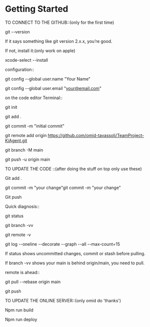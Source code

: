 # Getting Started

TO CONNECT TO THE GITHUB::(only for the first time)

git --version

If it says something like git version 2.x.x, you’re good.

If not, install it:(only work on apple)

xcode-select --install

configuration::

git config --global user.name "Your Name"

git config --global user.email "your@email.com"

on the code editor Terminal::

git init

git add .

git commit -m "initial commit"

git remote add origin https://github.com/omid-tavassoli/TeamProject-KiAgent.git

git branch -M main

git push -u origin main


TO UPDATE THE CODE ::(after doing the stuff on top only use these)

Git add .

git commit -m "your change"git commit -m "your change"

Git push

Quick diagnosis::

git status

git branch -vv

git remote -v

git log --oneline --decorate --graph --all --max-count=15

If status shows uncommitted changes, commit or stash before pulling.

If branch -vv shows your main is behind origin/main, you need to pull.

remote is ahead::

git pull --rebase origin main

git push

TO UPDATE THE ONLINE SERVER::(only omid do 'thanks')

Npm run build

Npm run deploy